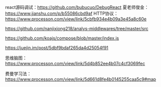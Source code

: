 react源码调试：https://github.com/bubucuo/DebugReact
夏老师俊金：https://www.jianshu.com/p/b55086cbd9af
HTTP协议：https://www.processon.com/view/link/5cbfb934e4b09a3e45a8c60e

https://github.com/nanjixiong218/analys-middlewares/tree/master/src


https://github.com/koajs/compose/blob/master/index.js

https://juejin.im/post/5dbf9bdaf265da4d25054f91


思维脑图：https://www.processon.com/view/link/5d4b852ee4b07c4cf3069fec


费曼学习法：https://www.processon.com/view/link/5d661d8fe4b0145255caa5c9#map
